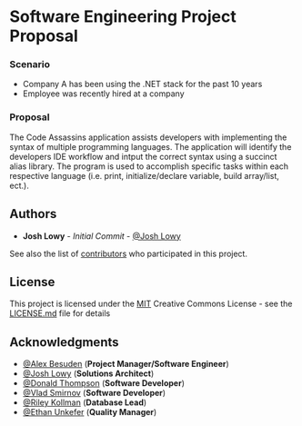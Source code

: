 # Software Engineering Project Proposal

### Scenario

- Company A has been using the .NET stack for the past 10 years
- Employee was recently hired at a company 

### Proposal

The Code Assassins application assists developers with implementing the syntax of multiple programming languages. The application will identify the developers IDE workflow and intput the correct syntax using a succinct alias library. The program is used to accomplish specific tasks within each respective language (i.e. print, initialize/declare variable, build array/list, ect.). 

## Authors

* **Josh Lowy** - *Initial Commit* - [@Josh Lowy](https://github.com/DLJ42)

See also the list of [contributors](https://github.com/abesuden/software-engineering/contributors) who participated in this project.

## License

This project is licensed under the [MIT](LICENSE.md) Creative Commons License - see the [LICENSE.md](LICENSE.md) file for details

## Acknowledgments

* [@Alex Besuden](https://github.com/abesuden) (**Project Manager/Software Engineer**)
* [@Josh Lowy](https://github.com/DLJ42) (**Solutions Architect**)
* [@Donald Thompson](https://github.com/dthompsonii) (**Software Developer**)
* [@Vlad Smirnov](https://github.com/Pr0vlad) (**Software Developer**)
* [@Riley Kollman](https://github.com/) (**Database Lead**)
* [@Ethan Unkefer](https://github.com/eunkefer) (**Quality Manager**)
